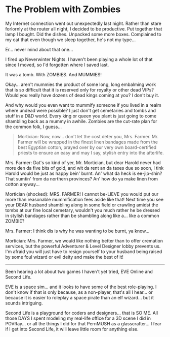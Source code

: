 # The Problem with Zombies

My Internet connection went out unexpectedly last night. Rather than stare forlornly at the router all night, I decided to be productive. Put together that lamp I bought. Did the dishes. Unpacked some more boxes. Complained to my cat that even though we sleep together, he's not my type...

Er... never mind about that one...

I fired up Neverwinter Nights. I haven't been playing a whole lot of that since I moved, so I'd forgotten where I saved last.

It was a tomb. With ZOMBIES. And MUMMIES!

Okay... aren't mummies the product of some long, long embalming work that is so difficult that it is reserved only for royalty or other dead VIPs? Would you really have dozens of dead kings coming at you? I don't buy it.

And why would you even want to mummify someone if you lived in a realm where undead were possible? I just don't get cemetaries and tombs and stuff in a D&D world. Every king or queen you plant is just going to come shambling back as a mummy in awhile. Zombies are the cut-rate plan for the common folk, I guess...

> Mortician: Now, now... don't let the cost deter you, Mrs. Farmer. Mr. Farmer will be wrapped in the finest linen bandages made from the best Egyptian cotton, prayed over by our very own board-certified priests to ensure an easy and may I say, stylish entry into the afterlife.

Mrs. Farmer: Dat's so kind of yer, Mr. Mortician, but dear Harold never had more den da five bits of gold, and wit da rent an da taxes due so soon, I tink Harold would be just as happy bein' burnt. An' what da heck is ee-jip-shin? That sumtin' from da northern provinces? An' how do ya make linen from cotton anyway...

Mortician (shocked): MRS. FARMER! I cannot be-LIEVE you would put our more than reasonable mummification fees aside like that! Next time you see your DEAR husband shambling along in some field or crawling amidst the tombs at our fine local cemetary, wouldn't you much rather he be dressed in stylish bandages rather than be shambling along like a... like a common ZOMBIE?

Mrs. Farmer: I think dis is why he was wanting to be burnt, ya know...

Mortician: Mrs. Farmer, we would like nothing better than to offer cremation services, but the powerful Adventurer & Level Designer lobby prevents us. I'm afraid you will just have to resign yourself to your husband being raised by some foul wizard or evil deity and make the best of it!


---

Been hearing a lot about two games I haven't yet tried, EVE Online and Second Life.

EVE is a space sim... and it looks to have some of the best role-playing. I don't know if that is only because, as a non-player, that's all I hear... or because it is easier to roleplay a space pirate than an elf wizard... but it sounds intriguing.

Second Life is a playground for coders and designers... that is SO ME. All those DAYS I spent modeling my real-life office for a 3D scene I did in POVRay... or all the things I did for that PernMUSH as a glasscrafter... I fear if I get into Second Life, it will leave little room for anything else.
